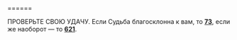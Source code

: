 ======

ПРОВЕРЬТЕ СВОЮ УДАЧУ. Если Судьба благосклонна к вам, то [**73**](#n_73), если же наоборот — то [**621**](#n_621).

